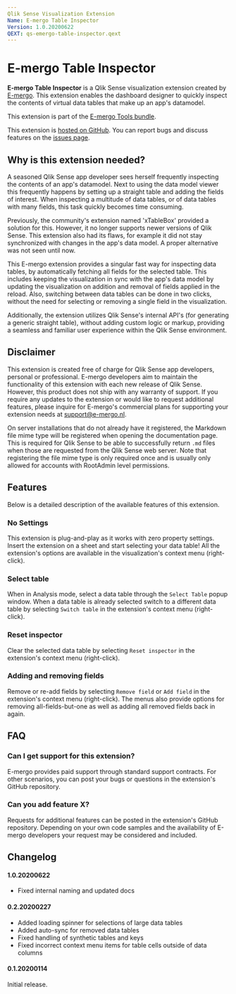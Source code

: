 ```yaml
---
Qlik Sense Visualization Extension
Name: E-mergo Table Inspector
Version: 1.0.20200622
QEXT: qs-emergo-table-inspector.qext
---
```


# E-mergo Table Inspector

**E-mergo Table Inspector** is a Qlik Sense visualization extension created by [E-mergo](https://www.e-mergo.nl). This extension enables the dashboard designer to quickly inspect the contents of virtual data tables that make up an app's datamodel.

This extension is part of the [E-mergo Tools bundle](https://www.e-mergo.nl/e-mergo-tools-bundle).

This extension is [hosted on GitHub](https://github.com/emergo/qs-emergo-table-inspector). You can report bugs and discuss features on the [issues page](https://github.com/emergo/qs-emergo-table-inspector/issues).

## Why is this extension needed?
A seasoned Qlik Sense app developer sees herself frequently inspecting the contents of an app's datamodel. Next to using the data model viewer this frequently happens by setting up a straight table and adding the fields of interest. When inspecting a multitude of data tables, or of data tables with many fields, this task quickly becomes time consuming.

Previously, the community's extension named 'xTableBox' provided a solution for this. However, it no longer supports newer versions of Qlik Sense. This extension also had its flaws, for example it did not stay synchronized with changes in the app's data model. A proper alternative was not seen until now.

This E-mergo extension provides a singular fast way for inspecting data tables, by automatically fetching all fields for the selected table. This includes keeping the visualization in sync with the app's data model by updating the visualization on addition and removal of fields applied in the reload. Also, switching between data tables can be done in two clicks, without the need for selecting or removing a single field in the visualization.

Additionally, the extension utilizes Qlik Sense's internal API's (for generating a generic straight table), without adding custom logic or markup, providing a seamless and familiar user experience within the Qlik Sense environment.

## Disclaimer
This extension is created free of charge for Qlik Sense app developers, personal or professional. E-mergo developers aim to maintain the functionality of this extension with each new release of Qlik Sense. However, this product does not ship with any warranty of support. If you require any updates to the extension or would like to request additional features, please inquire for E-mergo's commercial plans for supporting your extension needs at support@e-mergo.nl.

On server installations that do not already have it registered, the Markdown file mime type will be registered when opening the documentation page. This is required for Qlik Sense to be able to successfully return `.md` files when those are requested from the Qlik Sense web server. Note that registering the file mime type is only required once and is usually only allowed for accounts with RootAdmin level permissions.

## Features
Below is a detailed description of the available features of this extension.

### No Settings
This extension is plug-and-play as it works with zero property settings. Insert the extension on a sheet and start selecting your data table! All the extension's options are available in the visualization's context menu (right-click).

### Select table
When in Analysis mode, select a data table through the `Select Table` popup window. When a data table is already selected switch to a different data table by selecting `Switch table` in the extension's context menu (right-click).

### Reset inspector
Clear the selected data table by selecting `Reset inspector` in the extension's context menu (right-click).

### Adding and removing fields
Remove or re-add fields by selecting `Remove field` or `Add field` in the extension's context menu (right-click). The menus also provide options for removing all-fields-but-one as well as adding all removed fields back in again.

## FAQ

### Can I get support for this extension?
E-mergo provides paid support through standard support contracts. For other scenarios, you can post your bugs or questions in the extension's GitHub repository.

### Can you add feature X?
Requests for additional features can be posted in the extension's GitHub repository. Depending on your own code samples and the availability of E-mergo developers your request may be considered and included.

## Changelog

#### 1.0.20200622
- Fixed internal naming and updated docs

#### 0.2.20200227
- Added loading spinner for selections of large data tables
- Added auto-sync for removed data tables
- Fixed handling of synthetic tables and keys
- Fixed incorrect context menu items for table cells outside of data columns

#### 0.1.20200114
Initial release.
